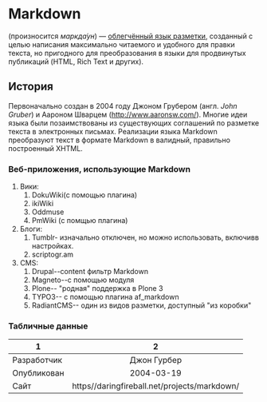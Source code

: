 # Markdown
 (произносится *маркда́ун*) — [облегчённый язык разметки](https://ru.wikipedia.org/wiki/%D0%AF%D0%B7%D1%8B%D0%BA_%D1%80%D0%B0%D0%B7%D0%BC%D0%B5%D1%82%D0%BA%D0%B8#Облегчённые_языки_разметки), созданный с целью написания максимально читаемого и удобного для правки текста, но пригодного для преобразования в языки для продвинутых публикаций (HTML, Rich Text и других).
## История
Первоначально создан в 2004 году Джоном Грубером (англ. *John Gruber*) и Аароном Шварцем (http://www.aaronsw.com/). Многие идеи языка были позаимствованы из существующих соглашений по разметке текста в электронных письмах. Реализации языка Markdown преобразуют текст в формате Markdown в валидный, правильно построенный XHTML.
### Веб-приложения, использующие Markdown
1. Вики:
    1. DokuWiki(с помощью плагина)
    2. ikiWiki
    3. Oddmuse
    4. PmWiki (с помщью плагина)
2. Блоги:
    1. Tumblr- изначально отключен, но можно использовать, включивв настройках.
    2. scriptogr.am
3. CMS:
    1. Drupal--content фильтр Markdown
    2. Magneto--с помощью модуля
    3. Plone-- "родная" поддержка в Plone 3
    4. TYPO3-- с помощью плагина af_markdown
    5. RadiantCMS-- один из видов разметки, доступный "из коробки"
### Табличные данные
1|2
---|:---:
Разработчик|Джон Гурбер
Опубликован|2004-03-19
Сайт|https//daringfireball.net/projects/markdown/
